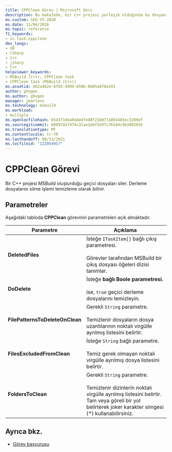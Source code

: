 ```yaml
---
title: CPPClean Görev | Microsoft Docs
description: Bu makalede, bir C++ projesi yerleşik olduğunda bu dosyanın oluşturduğu geçici MSBuild silmek için kullanılan CPPClean görevi açıklanmıştır.
ms.custom: SEO-VS-2020
ms.date: 11/04/2016
ms.topic: reference
f1_keywords:
- vc.task.cppclean
dev_langs:
- VB
- CSharp
- C++
- jsharp
- C++
helpviewer_keywords:
- MSBuild (C++), CPPClean task
- CPPClean task (MSBuild (C++))
ms.assetid: b62a482e-8fb5-4999-b50b-6605a078e291
author: ghogen
ms.author: ghogen
manager: jmartens
ms.technology: msbuild
ms.workload:
- multiple
ms.openlocfilehash: 65437104a04de8fe08f21b077a093483ec3209df
ms.sourcegitcommit: 68897da7d74c31ae1ebf5d47c7b5ddc9b108265b
ms.translationtype: MT
ms.contentlocale: tr-TR
ms.lasthandoff: 08/13/2021
ms.locfileid: "122054957"
---
```

# <a name="cppclean-task"></a>CPPClean Görevi

Bir C++ projesi MSBuild oluşturduğu geçici dosyaları siler. Derleme dosyalarını silme işlemi temizleme olarak *bilinir.*

## <a name="parameters"></a>Parametreler

 Aşağıdaki tabloda **CPPClean** görevinin parametreleri açık almaktadır.

|Parametre|Açıklama|
|---------------|-----------------|
|**DeletedFiles**|İsteğe `ITaskItem[]` bağlı çıkış parametresi.<br /><br /> Görevler tarafından MSBuild bir çıkış dosyası öğeleri dizisi tanımlar.|
|**DoDelete**|İsteğe **bağlı Boole parametresi.**<br /><br /> ise, `true` geçici derleme dosyalarını temizleyin.|
|**FilePatternsToDeleteOnClean**|Gerekli `String` parametre.<br /><br /> Temizlenir dosyaların dosya uzantılarının noktalı virgülle ayrılmış listesini belirtir.|
|**FilesExcludedFromClean**|İsteğe `String` bağlı parametre.<br /><br /> Temiz gerek olmayan noktalı virgülle ayrılmış dosya listesini belirtir.|
|**FoldersToClean**|Gerekli `String` parametre.<br /><br /> Temizlenir dizinlerin noktalı virgülle ayrılmış listesini belirtir. Tam veya göreli bir yol belirterek joker karakter simgesi (*) kullanabilirsiniz.|

## <a name="see-also"></a>Ayrıca bkz.

- [Görev başvurusu](../msbuild/msbuild-task-reference.md)
